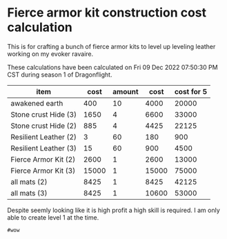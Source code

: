 # Fierce armor kit construction cost calculation

This is for crafting a bunch of fierce armor kits to level up leveling leather
working on my evoker ravaire.

These calculations have been calculated on Fri 09 Dec 2022 07:50:30 PM CST
during season 1 of Dragonflight.

| item                  | cost  | amount | cost  | cost for 5 |
| --------------------- | ----- | ------ | ----- | ---------- |
| awakened earth        | 400   | 10     | 4000  | 20000      |
| Stone crust Hide (3)  | 1650  | 4      | 6600  | 33000      |
| Stone crust Hide (2)  | 885   | 4      | 4425  | 22125      |
| Resilient Leather (2) | 3     | 60     | 180   | 900        |
| Resilient Leather (3) | 15    | 60     | 900   | 4500       |
| Fierce Armor Kit (2)  | 2600  | 1      | 2600  | 13000      |
| Fierce Armor Kit (3)  | 15000 | 1      | 15000 | 75000      |
| all mats (2)          | 8425  | 1      | 8425  | 42125      |
| all mats (3)          | 8425  | 1      | 10600 | 53000      |

Despite seemly looking like it is high profit a high skill is required.  I am
only able to create level 1 at the time.

    #wow
